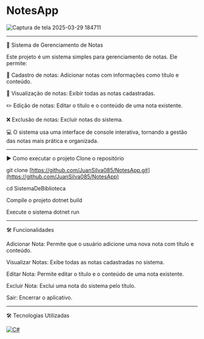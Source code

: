 # NotesApp

![Captura de tela 2025-03-29 184711](https://github.com/user-attachments/assets/089a0343-1776-4821-812f-4a5ac18ba541)

-------------------------------------------------------------------------------------------------------------------------

📓 Sistema de Gerenciamento de Notas
                                                                                                                                                                                           
 Este projeto é um sistema simples para gerenciamento de notas. Ele permite:

📝 Cadastro de notas: Adicionar notas com informações como título e conteúdo.

👀 Visualização de notas: Exibir todas as notas cadastradas.

✏️ Edição de notas: Editar o título e o conteúdo de uma nota existente.

❌ Exclusão de notas: Excluir notas do sistema.

💻 O sistema usa uma interface de console interativa, tornando a gestão das notas mais prática e organizada.

-------------------------------------------------------------------------------------------------------------------------------------

▶️ Como executar o projeto
Clone o repositório

git clone [https://github.com/JuanSilva085/NotesApp.git](https://github.com/JuanSilva085/NotesApp)                                                                            
                                                                                                                                                                                             
cd SistemaDeBiblioteca

Compile o projeto
dotnet build

Execute o sistema
dotnet run

-----------------------------------------------------------------------------------------------------------------

🛠️ Funcionalidades
                                                                                                                                                                                      
Adicionar Nota: Permite que o usuário adicione uma nova nota com título e conteúdo.

Visualizar Notas: Exibe todas as notas cadastradas no sistema.

Editar Nota: Permite editar o título e o conteúdo de uma nota existente.

Excluir Nota: Exclui uma nota do sistema pelo título.

Sair: Encerrar o aplicativo.

-----------------------------------------------------------------------------------------------------------------

🛠️ Tecnologias Utilizadas

[![C#](https://custom-icon-badges.demolab.com/badge/C%23-%23239120.svg?logo=cshrp&logoColor=white)](#)



